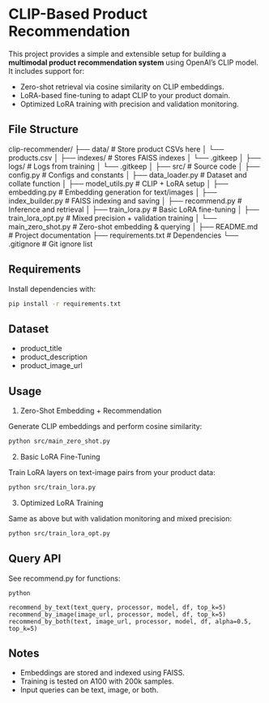 # CLIP-Based Product Recommendation

This project provides a simple and extensible setup for building a **multimodal product recommendation system** using OpenAI’s CLIP model. It includes support for:

- Zero-shot retrieval via cosine similarity on CLIP embeddings.
- LoRA-based fine-tuning to adapt CLIP to your product domain.
- Optimized LoRA training with precision and validation monitoring.

## File Structure

clip-recommender/
├── data/                          # Store product CSVs here
│   └── products.csv
│
├── indexes/                       # Stores FAISS indexes
│   └── .gitkeep
│
├── logs/                          # Logs from training
│   └── .gitkeep
│
├── src/                           # Source code 
│   ├── config.py                  # Configs and constants
│   ├── data_loader.py             # Dataset and collate function
│   ├── model_utils.py             # CLIP + LoRA setup
│   ├── embedding.py               # Embedding generation for text/images
│   ├── index_builder.py           # FAISS indexing and saving
│   ├── recommend.py               # Inference and retrieval
│   ├── train_lora.py              # Basic LoRA fine-tuning
│   ├── train_lora_opt.py          # Mixed precision + validation training
│   └── main_zero_shot.py          # Zero-shot embedding & querying
│
├── README.md                      # Project documentation
├── requirements.txt               # Dependencies
└── .gitignore                     # Git ignore list

## Requirements

Install dependencies with:

```bash
pip install -r requirements.txt
```
## Dataset

- product_title
- product_description
- product_image_url

## Usage

1. Zero-Shot Embedding + Recommendation

Generate CLIP embeddings and perform cosine similarity:

```bash
python src/main_zero_shot.py
```
2. Basic LoRA Fine-Tuning

Train LoRA layers on text-image pairs from your product data:

```bash
python src/train_lora.py
```
3. Optimized LoRA Training

Same as above but with validation monitoring and mixed precision:

```bash
python src/train_lora_opt.py
```
## Query API

See recommend.py for functions:

```
python

recommend_by_text(text_query, processor, model, df, top_k=5)
recommend_by_image(image_url, processor, model, df, top_k=5)
recommend_by_both(text, image_url, processor, model, df, alpha=0.5, top_k=5)
```
## Notes

-   Embeddings are stored and indexed using FAISS.
-   Training is tested on A100 with 200k samples.
-   Input queries can be text, image, or both.

